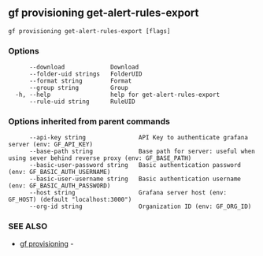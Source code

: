 ## gf provisioning get-alert-rules-export



```
gf provisioning get-alert-rules-export [flags]
```

### Options

```
      --download             Download
      --folder-uid strings   FolderUID
      --format string        Format
      --group string         Group
  -h, --help                 help for get-alert-rules-export
      --rule-uid string      RuleUID
```

### Options inherited from parent commands

```
      --api-key string               API Key to authenticate grafana server (env: GF_API_KEY)
      --base-path string             Base path for server: useful when using sever behind reverse proxy (env: GF_BASE_PATH)
      --basic-user-password string   Basic authentication password (env: GF_BASIC_AUTH_USERNAME)
      --basic-user-username string   Basic authentication username (env: GF_BASIC_AUTH_PASSWORD)
      --host string                  Grafana server host (env: GF_HOST) (default "localhost:3000")
      --org-id string                Organization ID (env: GF_ORG_ID)
```

### SEE ALSO

* [gf provisioning](gf_provisioning.md)	 - 


